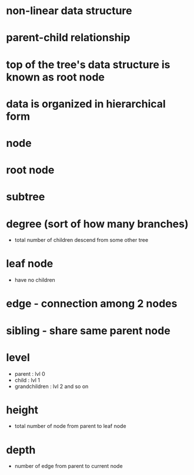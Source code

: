 # non-linear data structure
# parent-child relationship
# top of the tree's data structure is known as root node
# data is organized in hierarchical form

# node
# root node
# subtree
# degree (sort of how many branches)
- total number of children descend from some other tree
# leaf node
- have no children
# edge - connection among 2 nodes
# sibling - share same parent node
# level 
- parent : lvl 0
- child : lvl 1
- grandchildren : lvl 2 and so on
# height 
- total number of node from parent to leaf node
# depth
- number of edge from parent to current node
